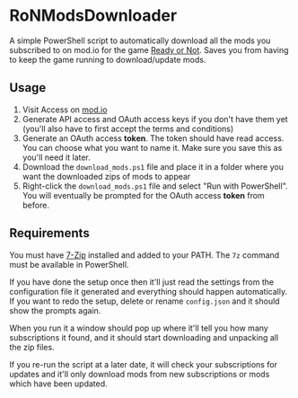 # RoNModsDownloader

A simple PowerShell script to automatically download all the mods you subscribed to on mod.io for the game [Ready or Not](https://mod.io/g/readyornot). Saves you from having to keep the game running to download/update mods.

## Usage

1. Visit Access on [mod.io](https://mod.io/me/access)
4. Generate API access and OAuth access keys if you don't have them yet (you'll also have to first accept the terms and conditions)
5. Generate an OAuth access **token**. The token should have read access. You can choose what you want to name it. Make sure you save this as you'll need it later.
6. Download the `download_mods.ps1` file and place it in a folder where you want the downloaded zips of mods to appear
7. Right-click the `download_mods.ps1` file and select "Run with PowerShell". You will eventually be prompted for the OAuth access **token** from before.

## Requirements

You must have [7-Zip](https://www.7-zip.org/) installed and added to your PATH. The `7z` command must be available in PowerShell.

If you have done the setup once then it'll just read the settings from the configuration file it generated and everything should happen automatically. If you want to redo the setup, delete or rename `config.json` and it should show the prompts again.

When you run it a window should pop up where it'll tell you how many subscriptions it found, and it should start downloading and unpacking all the zip files.

If you re-run the script at a later date, it will check your subscriptions for updates and it'll only download mods from new subscriptions or mods which have been updated.
